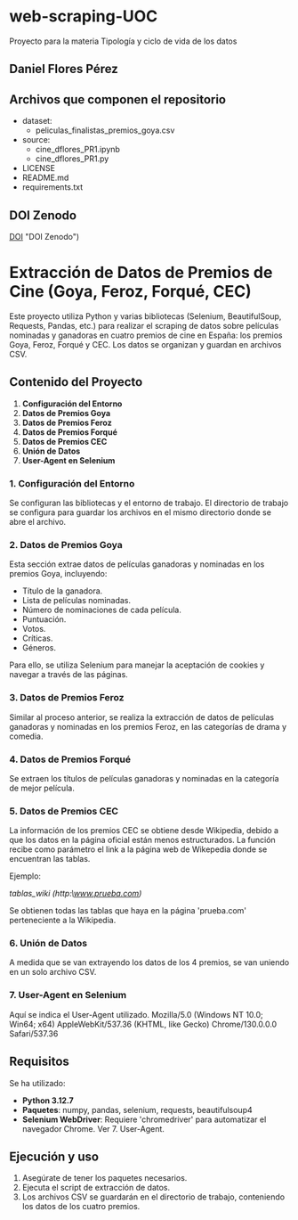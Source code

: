 # web-scraping-UOC
Proyecto para la materia Tipología y ciclo de vida de los datos

## Daniel Flores Pérez

## Archivos que componen el repositorio
- dataset:
     - peliculas_finalistas_premios_goya.csv
- source:
     - cine_dflores_PR1.ipynb
     - cine_dflores_PR1.py
- LICENSE
- README.md
- requirements.txt

## DOI Zenodo
[DOI](https://doi.org/10.5281/zenodo.14029149) "DOI Zenodo")


# Extracción de Datos de Premios de Cine (Goya, Feroz, Forqué, CEC)

Este proyecto utiliza Python y varias bibliotecas (Selenium, BeautifulSoup, Requests, Pandas, etc.) para realizar el scraping de datos sobre películas nominadas y ganadoras en cuatro premios de cine en España: los premios Goya, Feroz, Forqué y CEC. Los datos se organizan y guardan en archivos CSV.

## Contenido del Proyecto

1. **Configuración del Entorno**
2. **Datos de Premios Goya**
3. **Datos de Premios Feroz**
4. **Datos de Premios Forqué**
5. **Datos de Premios CEC**
6. **Unión de Datos**
7. **User-Agent en Selenium**

### 1. Configuración del Entorno

Se configuran las bibliotecas y el entorno de trabajo. El directorio de trabajo se configura para guardar los archivos en el mismo directorio donde se abre el archivo.

### 2. Datos de Premios Goya

Esta sección extrae datos de películas ganadoras y nominadas en los premios Goya, incluyendo:

- Título de la ganadora.
- Lista de películas nominadas.
- Número de nominaciones de cada película.
- Puntuación.
- Votos.
- Críticas.
- Géneros.

Para ello, se utiliza Selenium para manejar la aceptación de cookies y navegar a través de las páginas.

### 3. Datos de Premios Feroz

Similar al proceso anterior, se realiza la extracción de datos de películas ganadoras y nominadas en los premios Feroz, en las categorías de drama y comedia.

### 4. Datos de Premios Forqué

Se extraen los títulos de películas ganadoras y nominadas en la categoría de mejor película.

### 5. Datos de Premios CEC

La información de los premios CEC se obtiene desde Wikipedia, debido a que los datos en la página oficial están menos estructurados. La función recibe como parámetro el link a la página web de Wikepedia donde se encuentran las tablas.

Ejemplo:

*tablas_wiki (http:\\www.prueba.com)*

Se obtienen todas las tablas que haya en la página 'prueba.com' perteneciente a la Wikipedia.

### 6. Unión de Datos

A medida que se van extrayendo los datos de los 4 premios, se van uniendo en un solo archivo CSV.

### 7. User-Agent en Selenium

Aquí se indica el User-Agent utilizado.
Mozilla/5.0 (Windows NT 10.0; Win64; x64) AppleWebKit/537.36 (KHTML, like Gecko) Chrome/130.0.0.0 Safari/537.36

## Requisitos

Se ha utilizado:
- **Python 3.12.7**
- **Paquetes**: numpy, pandas, selenium, requests, beautifulsoup4
- **Selenium WebDriver**: Requiere 'chromedriver' para automatizar el navegador Chrome. Ver 7. User-Agent.

## Ejecución y uso

1. Asegúrate de tener los paquetes necesarios.
2. Ejecuta el script de extracción de datos.
3. Los archivos CSV se guardarán en el directorio de trabajo, conteniendo los datos de los cuatro premios.
